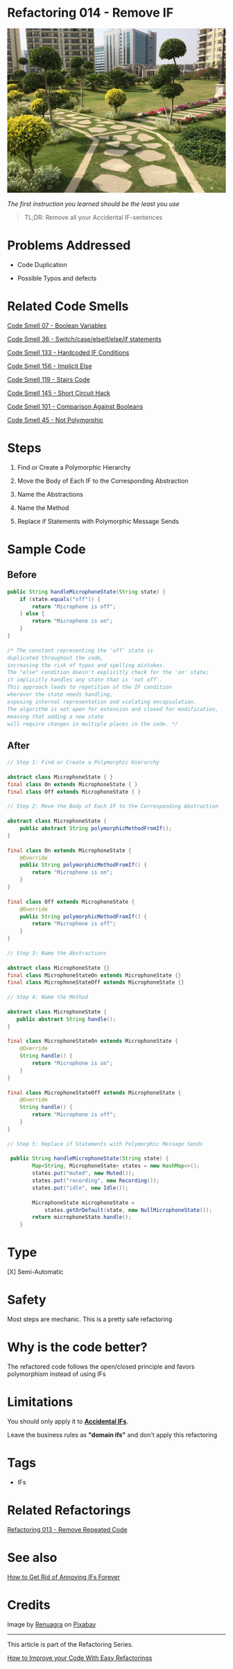 # Refactoring 014 - Remove IF
            
![Refactoring 014 - Remove IF](Refactoring%20014%20-%20Remove%20IF.jpg)

*The first instruction you learned should be the least you use*

> TL;DR: Remove all your Accidental IF-sentences

# Problems Addressed

- Code Duplication

- Possible Typos and defects

# Related Code Smells

[Code Smell 07 - Boolean Variables](https://github.com/mcsee/Software-Design-Articles/tree/main/Articles/Code%20Smells/Code%20Smell%2007%20-%20Boolean%20Variables/readme.md)

[Code Smell 36 - Switch/case/elseif/else/if statements](https://github.com/mcsee/Software-Design-Articles/tree/main/Articles/Code%20Smells/Code%20Smell%2036%20-%20Switch%20case%20elseif%20else%20if%20statements/readme.md)

[Code Smell 133 - Hardcoded IF Conditions](https://github.com/mcsee/Software-Design-Articles/tree/main/Articles/Code%20Smells/Code%20Smell%20133%20-%20Hardcoded%20IF%20Conditions/readme.md)

[Code Smell 156 - Implicit Else](https://github.com/mcsee/Software-Design-Articles/tree/main/Articles/Code%20Smells/Code%20Smell%20156%20-%20Implicit%20Else/readme.md)

[Code Smell 119 - Stairs Code](https://github.com/mcsee/Software-Design-Articles/tree/main/Articles/Code%20Smells/Code%20Smell%20119%20-%20Stairs%20Code/readme.md)

[Code Smell 145 - Short Circuit Hack](https://github.com/mcsee/Software-Design-Articles/tree/main/Articles/Code%20Smells/Code%20Smell%20145%20-%20Short%20Circuit%20Hack/readme.md)

[Code Smell 101 - Comparison Against Booleans](https://github.com/mcsee/Software-Design-Articles/tree/main/Articles/Code%20Smells/Code%20Smell%20101%20-%20Comparison%20Against%20Booleans/readme.md)

[Code Smell 45 - Not Polymorphic](https://github.com/mcsee/Software-Design-Articles/tree/main/Articles/Code%20Smells/Code%20Smell%2045%20-%20Not%20Polymorphic/readme.md)

# Steps

1. Find or Create a Polymorphic Hierarchy

2. Move the Body of Each IF to the Corresponding Abstraction

3. Name the Abstractions

4. Name the Method

5. Replace if Statements with Polymorphic Message Sends

# Sample Code

## Before

[Gist Url]: # (https://gist.github.com/mcsee/ffba17263f40053ed57698d0880b942c)

```java
public String handleMicrophoneState(String state) {
    if (state.equals("off")) {
        return "Microphone is off";
    } else {
        return "Microphone is on";
    }
}

/* The constant representing the 'off' state is
duplicated throughout the code, 
increasing the risk of typos and spelling mistakes. 
The "else" condition doesn't explicitly check for the 'on' state;
it implicitly handles any state that is 'not off'. 
This approach leads to repetition of the IF condition
wherever the state needs handling, 
exposing internal representation and violating encapsulation.
The algorithm is not open for extension and closed for modification,
meaning that adding a new state 
will require changes in multiple places in the code. */
```

## After

[Gist Url]: # (https://gist.github.com/mcsee/2c97cd57dc9e98c877e91fcb7ed3191c)

```java
// Step 1: Find or Create a Polymorphic Hierarchy

abstract class MicrophoneState { }
final class On extends MicrophoneState { }
final class Off extends MicrophoneState { }

// Step 2: Move the Body of Each IF to the Corresponding Abstraction

abstract class MicrophoneState {
    public abstract String polymorphicMethodFromIf();
}

final class On extends MicrophoneState {
    @Override
    public String polymorphicMethodFromIf() {
        return "Microphone is on";
    }
}

final class Off extends MicrophoneState {
    @Override
    public String polymorphicMethodFromIf() {
        return "Microphone is off";
    }
}

// Step 3: Name the Abstractions

abstract class MicrophoneState {}
final class MicrophoneStateOn extends MicrophoneState {}
final class MicrophoneStateOff extends MicrophoneState {}

// Step 4: Name the Method

abstract class MicrophoneState {
   public abstract String handle();
}

final class MicrophoneStateOn extends MicrophoneState {
    @Override
    String handle() {
        return "Microphone is on";
    }
}

final class MicrophoneStateOff extends MicrophoneState {
    @Override
    String handle() {
        return "Microphone is off";
    }
}

// Step 5: Replace if Statements with Polymorphic Message Sends

 public String handleMicrophoneState(String state) {
        Map<String, MicrophoneState> states = new HashMap<>();
        states.put("muted", new Muted());
        states.put("recording", new Recording());
        states.put("idle", new Idle());

        MicrophoneState microphoneState = 
            states.getOrDefault(state, new NullMicrophoneState());
        return microphoneState.handle();
    }
```

# Type

[X] Semi-Automatic

# Safety

Most steps are mechanic. This is a pretty safe refactoring

# Why is the code better?

The refactored code follows the open/closed principle and favors polymorphism instead of using IFs

# Limitations

You should only apply it to [**Accidental IFs**](https://github.com/mcsee/Software-Design-Articles/tree/main/Articles/Theory/How%20to%20Get%20Rid%20of%20Annoying%20IFs%20Forever/readme.md).

Leave the business rules as **"domain ifs"** and don't apply this refactoring

# Tags

- IFs

# Related Refactorings

[Refactoring 013 - Remove Repeated Code](https://github.com/mcsee/Software-Design-Articles/tree/main/Articles/Refactorings/Refactoring%20013%20-%20Remove%20Repeated%20Code/readme.md)

# See also

[How to Get Rid of Annoying IFs Forever](https://github.com/mcsee/Software-Design-Articles/tree/main/Articles/Theory/How%20to%20Get%20Rid%20of%20Annoying%20IFs%20Forever/readme.md)

# Credits

Image by <a href="https://pixabay.com/users/renuagra-5667962/">Renuagra</a> on <a href="https://pixabay.com/">Pixabay</a>

* * * 

This article is part of the Refactoring Series.

[How to Improve your Code With Easy Refactorings](https://github.com/mcsee/Software-Design-Articles/tree/main/Articles//readme.md)